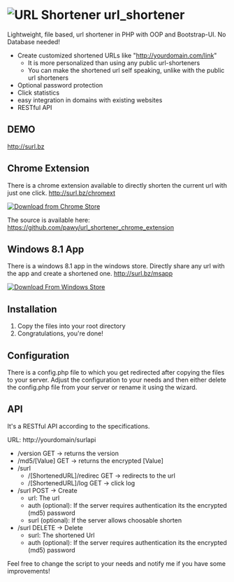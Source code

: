![URL Shortener](https://raw.github.com/pawy/icons/master/sUrl_icons/1_Desktop_Icons/icon_048.png "URL Shortener") url_shortener
=============

Lightweight, file based, url shortener in PHP with OOP and Bootstrap-UI. No Database needed!

- Create customized shortened URLs like "http://yourdomain.com/link"
  - It is more personalized than using any public url-shorteners
  - You can make the shortened url self speaking, unlike with the public url shorteners
- Optional password protection
- Click statistics
- easy integration in domains with existing websites
- RESTful API


DEMO
----

http://surl.bz

Chrome Extension
----------------

There is a chrome extension available to directly shorten the current url with just one click.
http://surl.bz/chromext

[![Download from Chrome Store](https://developers.google.com/chrome/web-store/images/branding/ChromeWebStore_BadgeWBorder_v2_206x58.png)](http://surl.bz/chromext "Download from Chrome Store")

The source is available here: https://github.com/pawy/url_shortener_chrome_extension

Windows 8.1 App
---------------

There is a windows 8.1 app in the windows store. Directly share any url with the app and create a shortened one.
http://surl.bz/msapp

[![Download From Windows Store](http://i.msdn.microsoft.com/dynimg/IC671223.png)](http://surl.bz/msapp/ "Download from Windows Store")



Installation
------------
1. Copy the files into your root directory
2. Congratulations, you're done!

Configuration
-------------

There is a config.php file to which you get redirected after copying the files to your server.
Adjust the configuration to your needs and then either delete the config.php file from your server or rename it using the wizard.

API
--------

It's a RESTful API according to the specifications.

URL: http://yourdomain/surlapi
- /version GET -> returns the version
- /md5/[Value] GET -> returns the encrypted [Value]
- /surl
  - /[ShortenedURL]/redirec GET -> redirects to the url
  - /[ShortenedURL]/log GET -> click log
- /surl POST -> Create
  - url: The url
  - auth (optional): If the server requires authentication its the encrypted (md5) password
  - surl (optional): If the server allows choosable shorten
- /surl DELETE -> Delete
  - surl: The shortened Url
  - auth (optional): If the server requires authentication its the encrypted (md5) password


Feel free to change the script to your needs and notify me if you have some improvements!
